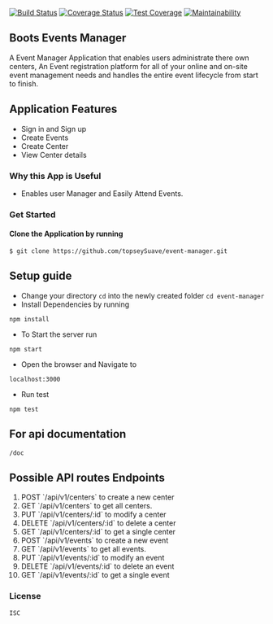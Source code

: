 [![Build Status](https://travis-ci.org/topseySuave/event-manager.svg?branch=157178840-update-rename-test-files)](https://travis-ci.org/topseySuave/event-manager)
[![Coverage Status](https://coveralls.io/repos/github/topseySuave/event-manager/badge.svg?branch=157178840-update-rename-test-files)](https://coveralls.io/github/topseySuave/event-manager?branch=157178840-update-rename-test-files)
[![Test Coverage](https://api.codeclimate.com/v1/badges/2219e1701e5995fa3410/test_coverage)](https://codeclimate.com/github/topseySuave/event-manager/test_coverage)
[![Maintainability](https://api.codeclimate.com/v1/badges/2219e1701e5995fa3410/maintainability)](https://codeclimate.com/github/topseySuave/event-manager/maintainability)


## Boots Events Manager
  A Event Manager Application that enables users administrate there own centers, An Event registration platform for all of your online and on-site event management needs and handles the entire event lifecycle from start to finish.

 ## Application Features
   - Sign in and Sign up
   - Create Events
   - Create Center
   - View Center details

 ### Why this App is Useful
   - Enables user Manager and Easily Attend Events.

 ### Get Started
  #### Clone the Application by running
    $ git clone https://github.com/topseySuave/event-manager.git

## Setup guide
 - Change your directory ``cd`` into the newly created folder ``cd event-manager``
 - Install Dependencies by running 
 ```
 npm install
 ```
 - To Start the server run 
 ```
 npm start
 ```
 - Open the browser and Navigate to 
 ```
 localhost:3000
 ```
 - Run test 
 ```
 npm test
 ```
## For api documentation
 ```/doc```

## Possible API routes Endpoints
<ol>
   <li>POST  `/api/v1/centers` to create a new center </li>
   <li>GET  `/api/v1/centers` to get all centers.</li>
   <li>PUT  `/api/v1/centers/:id` to modify a center</li>
   <li>DELETE  `/api/v1/centers/:id` to delete a center</li>
   <li>GET `/api/v1/centers/:id` to get a single center</li>
   <li>POST  `/api/v1/events` to create a new event </li>
   <li>GET  `/api/v1/events` to get all events.</li>
   <li>PUT  `/api/v1/events/:id` to modify an event</li>
   <li>DELETE  `/api/v1/events/:id` to delete an event</li>
   <li>GET `/api/v1/events/:id` to get a single event</li>
</ol>

### License
    ISC
